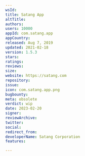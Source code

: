 ```yaml
---
wsId: 
title: Satang App
altTitle: 
authors: 
users: 10000
appId: com.satang.app
appCountry: 
released: Aug 7, 2019
updated: 2021-02-18
version: 1.5.3
stars: 
ratings: 
reviews: 
size: 
website: https://satang.com
repository: 
issue: 
icon: com.satang.app.png
bugbounty: 
meta: obsolete
verdict: wip
date: 2023-02-20
signer: 
reviewArchive: 
twitter: 
social: 
redirect_from: 
developerName: Satang Corporation
features: 

---
```


